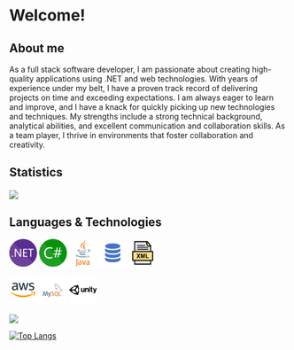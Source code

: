 # Welcome!

## About me
As a full stack software developer, I am passionate about creating high-quality applications using .NET and web technologies. With years of experience under my belt, I have a proven track record of delivering projects on time and exceeding expectations. I am always eager to learn and improve, and I have a knack for quickly picking up new technologies and techniques. My strengths include a strong technical background, analytical abilities, and excellent communication and collaboration skills. As a team player, I thrive in environments that foster collaboration and creativity.

## Statistics
<a href="https://github.com/anuraghazra/github-readme-stats">
  <img align="center" src="https://github-readme-stats.vercel.app/api?username=BARmRoTMG&count_private=true" />
</a>

## Languages & Technologies
<code><img height="50" src="https://raw.githubusercontent.com/github/explore/93d8a67084f94b2a444e510199a6e7622e5b09a3/topics/dotnet/dotnet.png"></code>
<code><img height="50" src="https://raw.githubusercontent.com/github/explore/80688e429a7d4ef2fca1e82350fe8e3517d3494d/topics/csharp/csharp.png"></code>
<code><img height="50" src="https://raw.githubusercontent.com/github/explore/5b3600551e122a3277c2c5368af2ad5725ffa9a1/topics/java/java.png"></code>
<code><img height="50" src="https://raw.githubusercontent.com/github/explore/80688e429a7d4ef2fca1e82350fe8e3517d3494d/topics/sql/sql.png"></code>
<code><img height="50" src="https://raw.githubusercontent.com/github/explore/05a6f4c574a32b6b2f04c2e589f6c82d9df46a5d/topics/xml/xml.png"></code>

<code><img height="50" src="https://raw.githubusercontent.com/github/explore/fbceb94436312b6dacde68d122a5b9c7d11f9524/topics/aws/aws.png"></code>
<code><img height="50" src="https://raw.githubusercontent.com/github/explore/80688e429a7d4ef2fca1e82350fe8e3517d3494d/topics/mysql/mysql.png"></code>
<code><img height="50" src="https://raw.githubusercontent.com/github/explore/80688e429a7d4ef2fca1e82350fe8e3517d3494d/topics/unity/unity.png"></code>

<a href="https://github.com/anuraghazra/convoychat">
  <img align="center" src="https://github-readme-streak-stats.herokuapp.com/?user=BARmRoTMG" />
</a>

[![Top Langs](https://github-readme-stats.vercel.app/api/top-langs/?username=BARmRoTMG&layout=compact&theme=vision-friendly-dark)](https://github.com/anuraghazra/github-readme-stats)
